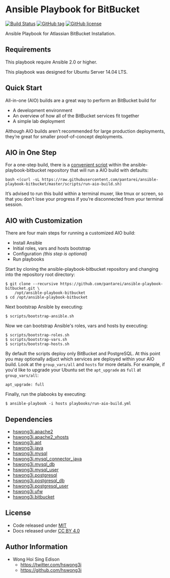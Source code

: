 Ansible Playbook for BitBucket
==============================

[![Build Status](https://travis-ci.org/pantarei/ansible-playbook-bitbucket.svg?branch=master)](https://travis-ci.org/pantarei/ansible-playbook-bitbucket)
 [![GitHub tag](https://img.shields.io/github/tag/pantarei/ansible-playbook-bitbucket.svg)](https://github.com/pantarei/ansible-playbook-bitbucket)
 [![GitHub license](https://img.shields.io/github/license/pantarei/ansible-playbook-bitbucket.svg)](https://github.com/pantarei/ansible-playbook-bitbucket)

Ansible Playbook for Atlassian BitBucket Installation.

Requirements
------------

This playbook require Ansible 2.0 or higher.

This playbook was designed for Ubuntu Server 14.04 LTS.

Quick Start
-----------

All-in-one (AIO) builds are a great way to perform an BitBucket build
 for

-   A development environment
-   An overview of how all of the BitBucket services fit together
-   A simple lab deployment

Although AIO builds aren’t recommended for large production deployments,
 they’re great for smaller proof-of-concept deployments.

AIO in One Step
---------------

For a one-step build, there is a [convenient
 script](https://raw.githubusercontent.com/pantarei/ansible-playbook-bitbucket/master/scripts/run-aio-build.sh)
 within the ansible-playbook-bitbucket repository that will run a AIO
 build with defaults:

    bash <(curl -sL https://raw.githubusercontent.com/pantarei/ansible-playbook-bitbucket/master/scripts/run-aio-build.sh)

It’s advised to run this build within a terminal muxer, like tmux or
 screen, so that you don’t lose your progress if you’re disconnected from
 your terminal session.

AIO with Customization
----------------------

There are four main steps for running a customized AIO build:

-   Install Ansible
-   Initial roles, vars and hosts bootstrap
-   Configuration *(this step is optional)*
-   Run playbooks

Start by cloning the ansible-playbook-bitbucket repository and changing
 into the repository root directory:

    $ git clone --recursive https://github.com/pantarei/ansible-playbook-bitbucket.git \
        /opt/ansible-playbook-bitbucket
    $ cd /opt/ansible-playbook-bitbucket

Next bootstrap Ansible by executing:

    $ scripts/bootstrap-ansible.sh

Now we can bootstrap Ansible's roles, vars and hosts by executing:

    $ scripts/bootstrap-roles.sh
    $ scripts/bootstrap-vars.sh
    $ scripts/bootstrap-hosts.sh

By default the scripts deploy only BitBucket and PostgreSQL. At this
 point you may optionally adjuct which services are deployed within your
 AIO build. Look at the `group_vars/all` and `hosts` for more details.
 For example, if you'd like to upgrade your Ubuntu set the
 `apt_upgrade` as `full` at `group_vars/all`:

    apt_upgrade: full

Finally, run the plabooks by executing:

    $ ansible-playbook -i hosts playbooks/run-aio-build.yml

Dependencies
------------

-   [hswong3i.apache2](https://github.com/pantarei/ansible-role-apache2)
-   [hswong3i.apache2\_vhosts](https://github.com/pantarei/ansible-role-apache2-vhosts)
-   [hswong3i.apt](https://github.com/pantarei/ansible-role-apt)
-   [hswong3i.java](https://github.com/pantarei/ansible-role-java)
-   [hswong3i.mysql](https://github.com/pantarei/ansible-role-mysql)
-   [hswong3i.mysql\_connector\_java](https://github.com/pantarei/ansible-role-mysql-connector-java)
-   [hswong3i.mysql\_db](https://github.com/pantarei/ansible-role-mysql-db)
-   [hswong3i.mysql\_user](https://github.com/pantarei/ansible-role-mysql-user)
-   [hswong3i.postgresql](https://github.com/pantarei/ansible-role-postgresql)
-   [hswong3i.postgresql\_db](https://github.com/pantarei/ansible-role-postgresql-db)
-   [hswong3i.postgresql\_user](https://github.com/pantarei/ansible-role-postgresql-user)
-   [hswong3i.ufw](https://github.com/pantarei/ansible-role-ufw)
-   [hswong3i.bitbucket](https://github.com/pantarei/ansible-role-bitbucket)

License
-------

-   Code released under [MIT](https://github.com/hswong3i/ansible-playbook-bitbucket/blob/master/LICENSE)
-   Docs released under [CC BY 4.0](http://creativecommons.org/licenses/by/4.0/)

Author Information
------------------

-   Wong Hoi Sing Edison
    -   <https://twitter.com/hswong3i>
    -   <https://github.com/hswong3i>

